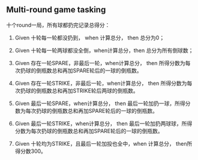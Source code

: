 ## Multi-round game tasking

十个round一局，所有球都扔完记录总得分：

1. Given 十轮每一轮都没扔到， when 计算总分， then 总分为0；

2. Given 十轮每一轮两球都没全倒，when计算总分，then 总分为所有倒球数；

3. Given 存在一轮SPARE，非最后一轮，when计算总分， then 所得分数为每次扔球的倒瓶数总和再加SPARE轮后的一球的倒瓶数。

4. Given 存在一轮STRIKE，非最后一轮，when计算总分， then 所得分数为每次扔球的倒瓶数总和再加STRIKE轮后两球的倒瓶数。

5. Given 最后一轮SPARE，when计算总分， then 最后一轮加扔一球，所得分数为每次扔球的倒瓶数总和再加SPARE轮后的一球的倒瓶数。

6. Given 最后一轮STRIKE，when计算总分， then 最后一轮加扔两球球，所得分数为每次扔球的倒瓶数总和再加SPARE轮后的一球的倒瓶数。
       
7. Given 十轮均为STRIKE，且最后一轮加投也全中，when 计算总分， then所得分数300。